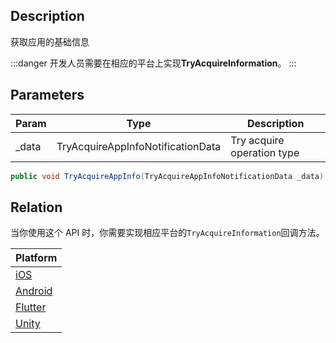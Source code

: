 ## Description

获取应用的基础信息

:::danger
开发人员需要在相应的平台上实现**TryAcquireInformation**。
:::

## Parameters

| Param  | Type                              | Description                |
| ------ | --------------------------------- | -------------------------- |
| \_data | TryAcquireAppInfoNotificationData | Try acquire operation type |

```cs
public void TryAcquireAppInfo(TryAcquireAppInfoNotificationData _data)
```

## Relation

当你使用这个 API 时，你需要实现相应平台的`TryAcquireInformation`回调方法。

| Platform                                                                      |
| ----------------------------------------------------------------------------- |
| [iOS](../../ios-sdk/api-reference/protocol-api/TryAcquireInformation)         |
| [Android](../../android-sdk/api-reference/protocol-api/TryAcquireInformation) |
| [Flutter](../../flutter-sdk/api-reference/protocol-api/TryAcquireInformation) |
| [Unity](../../unity-sdk/api-reference/protocol-api/TryAcquireInformation)     |
